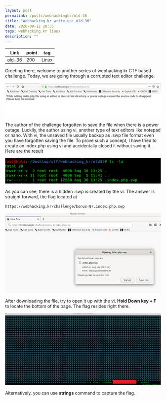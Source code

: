 ```yaml
---
layout: post
permalink: /posts/webhackingkr/old-36
title: "Webhacking.kr write-up: old-36"
date: 2020-09-12 10:35
tags: webhacking.kr linux
description: ""
---
```


Link | point | tag
-----|-------|----
[old-36](https://webhacking.kr/challenge/bonus-8/) | 200 | Linux

Greeting there, welcome to another series of webhacking.kr CTF based challenge. Today, we are going through a corrupted text editor challenge.

![question](/assets/images/webhackingkr/2020-09-12-old-36/1.png)

The author of the challenge forgotten to save the file when there is a power outage. Luckily, the author using vi, another type of text editors like notepad or nano. With vi, the unsaved file usually backup as .swp file format even you have forgotten saving the file. To prove such a concept, I have tried to create an index.php using vi and accidentally closed it without saving it. Here are the result

![swp](/assets/images/webhackingkr/2020-09-12-old-36/2.png)

As you can see, there is a hidden .swp is created by the vi. The answer is straight forward, the flag located at

```
https://webhacking.kr/challenge/bonus-8/.index.php.swp
```

![download](/assets/images/webhackingkr/2020-09-12-old-36/3.png)

After downloading the file, try to open it up with the vi. **Hold Down key + F** to locate the bottom of the page. The flag resides right there.

![solve](/assets/images/webhackingkr/2020-09-12-old-36/4.png)

Alternatively, you can use **strings** command to capture the flag.
